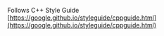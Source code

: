 Follows C++ Style Guide [https://google.github.io/styleguide/cppguide.html](https://google.github.io/styleguide/cppguide.html)
